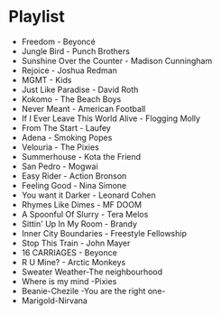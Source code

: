 # Playlist

- Freedom - Beyoncé
- Jungle Bird - Punch Brothers
- Sunshine Over the Counter - Madison Cunningham
- Rejoice - Joshua Redman
- MGMT - Kids
- Just Like Paradise - David Roth
- Kokomo - The Beach Boys
- Never Meant - American Football
- If I Ever Leave This World Alive - Flogging Molly
- From The Start - Laufey
- Adena - Smoking Popes
- Velouria - The Pixies
- Summerhouse - Kota the Friend
- San Pedro - Mogwai
- Easy Rider - Action Bronson
- Feeling Good - Nina Simone
- You want it Darker - Leonard Cohen
- Rhymes Like Dimes - MF DOOM
- A Spoonful Of Slurry - Tera Melos
- Sittin' Up In My Room - Brandy
- Inner City Boundaries - Freestyle Fellowship
- Stop This Train - John Mayer
- 16 CARRIAGES - Beyonce
- R U Mine? - Arctic Monkeys
- Sweater Weather-The neighbourhood
- Where is my mind -Pixies
- Beanie-Chezile
  -You are the right one-
- Marigold-Nirvana
